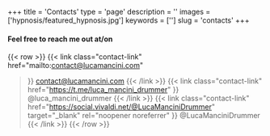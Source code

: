 +++
title = 'Contacts'
type = 'page'
description = ''
images = ['hypnosis/featured_hypnosis.jpg']
keywords = ['']
slug = 'contacts'
+++

#### Feel free to reach me out at/on

{{< row >}}
{{< link
class="contact-link"
href="mailto:contact@lucamancini.com"
>}}
<i class="fa-regular fa-envelope"></i>contact@lucamancini.com
{{< /link >}}
{{< link
class="contact-link"
href="https://t.me/luca_mancini_drummer"
>}}
<i class="fa-brands fa-telegram"></i>@luca_mancini_drummer
{{< /link >}}
{{< link
class="contact-link"
href="https://social.vivaldi.net/@LucaManciniDrummer"
target="_blank"
rel="noopener noreferrer"
>}}
<i class="fa-brands fa-mastodon"></i>@LucaManciniDrummer
{{< /link >}}
{{< /row >}}
